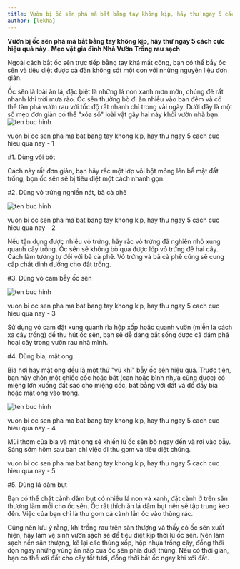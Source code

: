 ```yaml
---
title: Vườn bị ốc sên phá mà bắt bằng tay không kịp, hãy thử ngay 5 cách cực hiệu quả này
author: [lekha]
---
```


**Vườn bị ốc sên phá mà bắt bằng tay không kịp, hãy thử ngay 5 cách cực hiệu quả này . Mẹo vặt gia đình Nhà Vườn Trồng rau sạch**

Ngoài cách bắt ốc sên trực tiếp bằng tay khá mất công, bạn có thể bẫy ốc sên và tiêu diệt được cả đàn không sót một con với những nguyên liệu đơn giản.

Ốc sên là loài ăn lá, đặc biệt là những lá non xanh mơn mởn, chúng đẻ rất nhanh khi trời mưa rào. Ốc sên thường bò đi ăn nhiều vào ban đêm và có thể tàn phá vườn rau với tốc độ rất nhanh chỉ trong vài ngày. Dưới đây là một số mẹo đơn giản có thể "xóa sổ" loài vật gây hại này khỏi vườn nhà bạn.
![ten buc hinh](https://eva-img.24hstatic.com/upload/4-2017/images/2017-11-22/vuon-bi-oc-sen-pha-ma-bat-bang-tay-khong-kip-hay-thu-ngay-5-cach-cuc-hieu-qua-nay-cach-tieu-diet-oc-sen-khi-trong-rau-tren-san-thuon-1511350943-748-width500height405.jpg "ten buc hinh")

vuon bi oc sen pha ma bat bang tay khong kip, hay thu ngay 5 cach cuc hieu qua nay - 1

#1. Dùng vôi bột

Cách này rất đơn giản, bạn hãy rắc một lớp vôi bột mỏng lên bề mặt đất trồng, bọn ốc sên sẽ bị tiêu diệt một cách nhanh gọn.

#2. Dùng vỏ trứng nghiền nát, bã cà phê

![ten buc hinh](https://eva-img.24hstatic.com/upload/4-2017/images/2017-11-22/vuon-bi-oc-sen-pha-ma-bat-bang-tay-khong-kip-hay-thu-ngay-5-cach-cuc-hieu-qua-nay-6-meo-cuc-don-gian-giup-xoa-so-oc-sen-khoi-vuon-ra-1511350943-984-width500height375.jpg "ten buc hinh")


vuon bi oc sen pha ma bat bang tay khong kip, hay thu ngay 5 cach cuc hieu qua nay - 2

Nếu tận dụng được nhiều vỏ trứng, hãy rắc vỏ trứng đã nghiền nhỏ xung quanh cây trồng. Ốc sên sẽ không bò qua được lớp vỏ trứng để hại cây. Cách làm tương tự đối với bã cà phê. Vỏ trứng và bã cà phê cũng sẽ cung cấp chất dinh dưỡng cho đất trồng.

#3. Dùng vỏ cam bẫy ốc sên 

![ten buc hinh](https://eva-img.24hstatic.com/upload/4-2017/images/2017-11-22/vuon-bi-oc-sen-pha-ma-bat-bang-tay-khong-kip-hay-thu-ngay-5-cach-cuc-hieu-qua-nay-6-meo-cuc-don-gian-giup-xoa-so-oc-sen-khoi-vuon-ra-1511350943-826-width500height375.jpg "ten buc hinh")


vuon bi oc sen pha ma bat bang tay khong kip, hay thu ngay 5 cach cuc hieu qua nay - 3

Sử dụng vỏ cam đặt xung quanh rìa hộp xốp hoặc quanh vườn (miễn là cách xa cây trồng) để thu hút ốc sên, bạn sẽ dễ dàng bắt sống được cả đám phá hoại cây trong vườn rau nhà mình.

#4. Dùng bia, mật ong

Bia hơi hay mật ong đều là một thứ "vũ khí" bẫy ốc sên hiệu quả. Trước tiên, bạn hãy chôn một chiếc cốc hoặc bát (can hoặc bình nhựa cũng được) có miệng lớn xuống đất sao cho miệng cốc, bát bằng với đất và đổ đầy bia hoặc mật ong vào trong.

![ten buc hinh](https://eva-img.24hstatic.com/upload/4-2017/images/2017-11-22/vuon-bi-oc-sen-pha-ma-bat-bang-tay-khong-kip-hay-thu-ngay-5-cach-cuc-hieu-qua-nay-6-meo-cuc-don-gian-giup-xoa-so-oc-sen-khoi-vuon-ra-1511350943-424-width500height371.jpg "ten buc hinh")


vuon bi oc sen pha ma bat bang tay khong kip, hay thu ngay 5 cach cuc hieu qua nay - 4

Mùi thơm của bia và mật ong sẽ khiến lũ ốc sên bò ngay đến và rơi vào bẫy. Sáng sớm hôm sau bạn chỉ việc đi thu gom và tiêu diệt chúng.

vuon bi oc sen pha ma bat bang tay khong kip, hay thu ngay 5 cach cuc hieu qua nay - 5

#5. Dùng lá dâm bụt

Bạn có thể chặt cành dâm bụt có nhiều lá non và xanh, đặt cành ở trên sân thượng làm mồi cho ốc sên. Ốc rất thích ăn lá dâm bụt nên sẽ tập trung kéo đến. Việc của bạn chỉ là thu gom cả cành lẫn ốc vào thùng rác.

Cũng nên lưu ý rằng, khi trồng rau trên sân thượng và thấy có ốc sên xuất hiện, hãy làm vệ sinh vườn sạch sẽ để tiêu diệt kịp thời lũ ốc sên. Nên làm sạch nền sân thượng, kê lại các thùng xốp, hộp nhựa trồng cây, đồng thời dọn ngay những vùng ẩn nấp của ốc sên phía dưới thùng. Nếu có thời gian, bạn có thể xới đất cho cây tốt tươi, đồng thời bắt ốc ngay khi xới đất.



